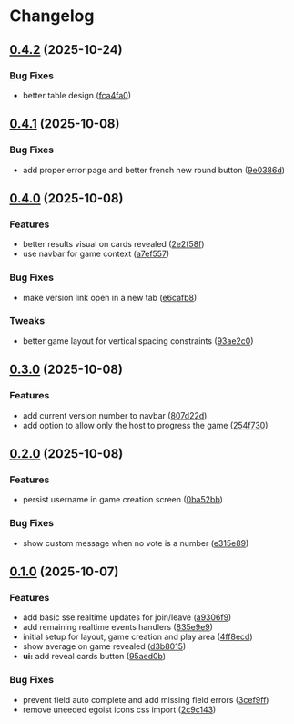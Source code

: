 # Changelog

## [0.4.2](https://github.com/ved-websites/poker-planner/compare/poker-planner-v0.4.1...poker-planner-v0.4.2) (2025-10-24)


### Bug Fixes

* better table design ([fca4fa0](https://github.com/ved-websites/poker-planner/commit/fca4fa03b7e35786f22c7d5fe2e3d08d3dbbb24d))

## [0.4.1](https://github.com/ved-websites/poker-planner/compare/poker-planner-v0.4.0...poker-planner-v0.4.1) (2025-10-08)


### Bug Fixes

* add proper error page and better french new round button ([9e0386d](https://github.com/ved-websites/poker-planner/commit/9e0386d669eead151be725c3735e740912cda25f))

## [0.4.0](https://github.com/ved-websites/poker-planner/compare/poker-planner-v0.3.0...poker-planner-v0.4.0) (2025-10-08)


### Features

* better results visual on cards revealed ([2e2f58f](https://github.com/ved-websites/poker-planner/commit/2e2f58f81f1b0e6f4e9d9c687a7d2e776c036302))
* use navbar for game context ([a7ef557](https://github.com/ved-websites/poker-planner/commit/a7ef5576655cdf0e214b8b248c1ec9ee17d02d86))


### Bug Fixes

* make version link open in a new tab ([e6cafb8](https://github.com/ved-websites/poker-planner/commit/e6cafb866ffc62fcf74a446de8dc11cbe3451cb5))


### Tweaks

* better game layout for vertical spacing constraints ([93ae2c0](https://github.com/ved-websites/poker-planner/commit/93ae2c0b3f4a37c34a96fe9815f643a2bd51deeb))

## [0.3.0](https://github.com/ved-websites/poker-planner/compare/poker-planner-v0.2.0...poker-planner-v0.3.0) (2025-10-08)


### Features

* add current version number to navbar ([807d22d](https://github.com/ved-websites/poker-planner/commit/807d22d518f6f69cb0741e545f3127e11a2e3029))
* add option to allow only the host to progress the game ([254f730](https://github.com/ved-websites/poker-planner/commit/254f730fe08aa3cbd0af02ed25f8e49d477b4e59))

## [0.2.0](https://github.com/ved-websites/poker-planner/compare/poker-planner-v0.1.0...poker-planner-v0.2.0) (2025-10-08)


### Features

* persist username in game creation screen ([0ba52bb](https://github.com/ved-websites/poker-planner/commit/0ba52bb9e99eb714952e508e827559c46a9fd763))


### Bug Fixes

* show custom message when no vote is a number ([e315e89](https://github.com/ved-websites/poker-planner/commit/e315e891602c503434b9109122eb559372d7b7a7))

## [0.1.0](https://github.com/ved-websites/poker-planner/compare/poker-planner-v0.0.1...poker-planner-v0.1.0) (2025-10-07)


### Features

* add basic sse realtime updates for join/leave ([a9306f9](https://github.com/ved-websites/poker-planner/commit/a9306f9f1c32be712870ff6dd47eaee241feb8f1))
* add remaining realtime events handlers ([835e9e9](https://github.com/ved-websites/poker-planner/commit/835e9e9829d3876f64863f1faec4c3fd94be673d))
* initial setup for layout, game creation and play area ([4ff8ecd](https://github.com/ved-websites/poker-planner/commit/4ff8ecd12a6d396df4b38e20e25c7916462403f1))
* show average on game revealed ([d3b8015](https://github.com/ved-websites/poker-planner/commit/d3b80151eda214ce662ed44ba9b73afee0101a66))
* **ui:** add reveal cards button ([95aed0b](https://github.com/ved-websites/poker-planner/commit/95aed0bb7952598ab6890a2ca867a21c02e881ed))


### Bug Fixes

* prevent field auto complete and add missing field errors ([3cef9ff](https://github.com/ved-websites/poker-planner/commit/3cef9ff093d4479a012c96a2a528fa2073f7d799))
* remove uneeded egoist icons css import ([2c9c143](https://github.com/ved-websites/poker-planner/commit/2c9c143755b7a547441c27fc7687e4feeebeb9f4))
